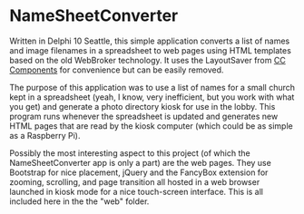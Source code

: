 # NameSheetConverter

Written in Delphi 10 Seattle, this simple application converts a list of names and image 
filenames in a spreadsheet to web pages using HTML templates based on the old WebBroker technology.
It uses the LayoutSaver from [CC Components](https://github.com/corneliusdavid/ccComponents) for
convenience but can be easily removed.

The purpose of this application was to use a list of names for a small church kept in a spreadsheet
(yeah, I know, very inefficient, but you work with what you get) and generate a photo directory kiosk
for use in the lobby.  This program runs whenever the spreadsheet is updated and generates new HTML 
pages that are read by the kiosk computer (which could be as simple as a Raspberry Pi).

Possibly the most interesting aspect to this project (of which the NameSheetConverter app is only a part)
are the web pages. They use Bootstrap for nice placement, jQuery and the FancyBox extension for zooming, 
scrolling, and page transition all hosted in a web browser launched in kiosk mode for a nice touch-screen
interface.  This is all included here in the the "web" folder.
